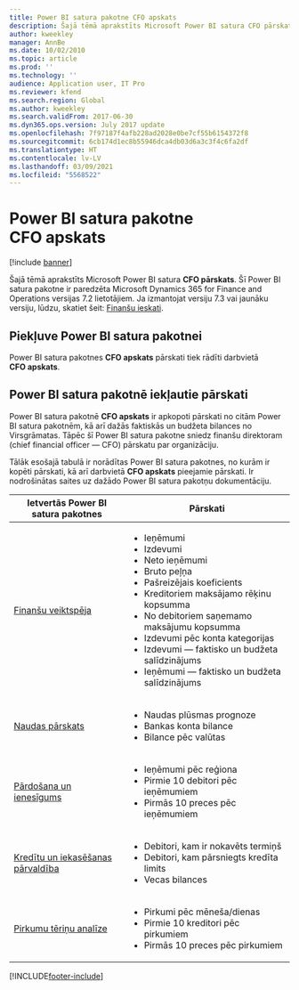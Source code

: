 ```yaml
---
title: Power BI satura pakotne CFO apskats
description: Šajā tēmā aprakstīts Microsoft Power BI satura CFO pārskats.
author: kweekley
manager: AnnBe
ms.date: 10/02/2010
ms.topic: article
ms.prod: ''
ms.technology: ''
audience: Application user, IT Pro
ms.reviewer: kfend
ms.search.region: Global
ms.author: kweekley
ms.search.validFrom: 2017-06-30
ms.dyn365.ops.version: July 2017 update
ms.openlocfilehash: 7f97187f4afb228ad2028e0be7cf55b6154372f8
ms.sourcegitcommit: 6cb174d1ec8b55946dca4db03d6a3c3f4c6fa2df
ms.translationtype: HT
ms.contentlocale: lv-LV
ms.lasthandoff: 03/09/2021
ms.locfileid: "5568522"
---
```

# <a name="cfo-overview-power-bi-content"></a>Power BI satura pakotne CFO apskats

[!include [banner](../includes/banner.md)] 

Šajā tēmā aprakstīts Microsoft Power BI satura **CFO pārskats**. Šī Power BI satura pakotne ir paredzēta Microsoft Dynamics 365 for Finance and Operations versijas 7.2 lietotājiem. Ja izmantojat versiju 7.3 vai jaunāku versiju, lūdzu, skatiet šeit: [Finanšu ieskati](financial-insights.md).

## <a name="accessing-the-power-bi-content"></a>Piekļuve Power BI satura pakotnei

Power BI satura pakotnes **CFO apskats** pārskati tiek rādīti darbvietā **CFO apskats**.

## <a name="reports-that-are-included-in-the-power-bi-content"></a>Power BI satura pakotnē iekļautie pārskati
Power BI satura pakotnē **CFO apskats** ir apkopoti pārskati no citām Power BI satura pakotnēm, kā arī dažās faktiskās un budžeta bilances no Virsgrāmatas. Tāpēc šī Power BI satura pakotne sniedz finanšu direktoram (chief financial officer — CFO) pārskatu par organizāciju.

Tālāk esošajā tabulā ir norādītas Power BI satura pakotnes, no kurām ir kopēti pārskati, kā arī darbvietā **CFO apskats** pieejamie pārskati. Ir nodrošinātas saites uz dažādo Power BI satura pakotņu dokumentāciju.

| Ietvertās Power BI satura pakotnes | Pārskati |
|-----------------------------------|---------|
| [Finanšu veiktspēja](financial-performance-power-bi-content-pack.md) | <ul><li>Ieņēmumi</li><li>Izdevumi</li><li>Neto ieņēmumi</li><li>Bruto peļņa</li><li>Pašreizējais koeficients</li><li>Kreditoriem maksājamo rēķinu kopsumma</li><li>No debitoriem saņemamo maksājumu kopsumma</li><li>Izdevumi pēc konta kategorijas</li><li>Izdevumi — faktisko un budžeta salīdzinājums</li><li>Ieņēmumi — faktisko un budžeta salīdzinājums</li></ul> |
| [Naudas pārskats](../../../finance/cash-bank-management/Cash-Overview-Power-BI-content.md) | <ul><li>Naudas plūsmas prognoze</li><li>Bankas konta bilance</li><li>Bilance pēc valūtas</li></ul> |
| [Pārdošana un ienesīgums](sales-profitability-performance-content-pack.md) | <ul><li>Ieņēmumi pēc reģiona</li><li>Pirmie 10 debitori pēc ieņēmumiem</li><li>Pirmās 10 preces pēc ieņēmumiem</li></ul> |
| [Kredītu un iekasēšanas pārvaldība](../../../finance/accounts-receivable/credit-collections-power-bi.md) | <ul><li>Debitori, kam ir nokavēts termiņš</li><li>Debitori, kam pārsniegts kredīta limits</li><li>Vecas bilances</li></ul> |
| [Pirkumu tēriņu analīze](../../../finance/accounts-receivable/credit-collections-power-bi.md) | <ul><li>Pirkumi pēc mēneša/dienas</li><li>Pirmie 10 kreditori pēc pirkumiem</li><li>Pirmās 10 preces pēc pirkumiem</li></ul> |


[!INCLUDE[footer-include](../../../includes/footer-banner.md)]